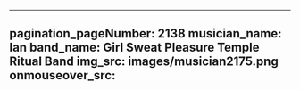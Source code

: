 ------
pagination_pageNumber: 2138
musician_name: Ian
band_name: Girl Sweat Pleasure Temple Ritual Band
img_src: images/musician2175.png
onmouseover_src: 
------